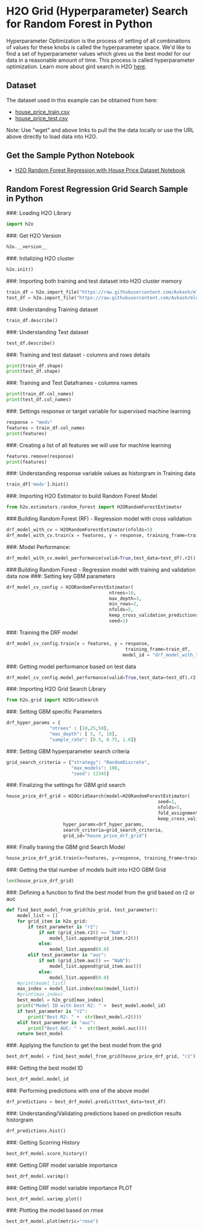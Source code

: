 # H2O Grid (Hyperparameter) Search for Random Forest in Python #

Hyperparameter Optimization is the process of setting of all combinations of values for these knobs is called the hyperparameter space. We'd like to find a set of hyperparameter values which gives us the best model for our data in a reasonable amount of time. This process is called hyperparameter optimization. Learn more about gird search in H2O [here](http://docs.h2o.ai/h2o/latest-stable/h2o-docs/grid-search.html).

## Dataset ##
The dataset used in this example can be obtained from here:
 - [house_price_train.csv](https://raw.githubusercontent.com/Avkash/mldl/master/data/house_price_train.csv)
 - [house_price_test.csv](https://raw.githubusercontent.com/Avkash/mldl/master/data/house_price_test.csv)

Note: Use "wget" and above links to pull the the data locally or use the URL above directly to load data into H2O.
  
## Get the Sample Python Notebook ##
  - [H2O Random Forest Regression with House Price Dataset Notebook](https://github.com/Avkash/mldl/blob/master/notebook/h2o/H2O-GridSearch-DRF-HousePrice-Regression.ipynb)
  
## Random Forest Regression Grid Search Sample in Python ##

###: Loading H2O Library
```python
import h2o
```

###: Get H2O Version
```python
h2o.__version__
```

###: Initalizing H2O cluster
```python
h2o.init()
```

###: Importing both training and test dataset into H2O cluster memory
```python
train_df = h2o.import_file("https://raw.githubusercontent.com/Avkash/mldl/master/data/house_price_train.csv")
test_df = h2o.import_file("https://raw.githubusercontent.com/Avkash/mldl/master/data/house_price_test.csv")
```

###: Understanding Training dataset
```python
train_df.describe()
```

###: Understanding Test dataset
```python
test_df.describe()
```

###: Training and test dataset - columns and rows details
```python
print(train_df.shape)
print(test_df.shape)
```

###: Training and Test Dataframes - columns names
```python
print(train_df.col_names)
print(test_df.col_names)
```

###: Settings response or target variable for supervised machine learning
```python
response = "medv"
features = train_df.col_names
print(features)
```

###: Creating a list of all features we will use for machine learning
```python
features.remove(response)
print(features)
```

###: Understanding response variable values as historgram in Training data
```python
train_df['medv'].hist()
```

###: Importing H2O Estimator to build Random Forest Model
```python
from h2o.estimators.random_forest import H2ORandomForestEstimator
```

###:Building Random Forest (RF) -  Regression model with cross validation
```python
drf_model_with_cv = H2ORandomForestEstimator(nfolds=5)
drf_model_with_cv.train(x = features, y = response, training_frame=train_df)
```

###: Model Performance:
```python
drf_model_with_cv.model_performance(valid=True,test_data=test_df).r2()
```


###:Building Random Forest -  Regression model with training and validation data now
###:  Setting key GBM parameters
```python
drf_model_cv_config = H2ORandomForestEstimator(
                                      ntrees=10,
                                      max_depth=3,
                                      min_rows=2,
                                      nfolds=5,
                                      keep_cross_validation_predictions=True,
                                      seed=1)
```

###: Training the DRF model
```python
drf_model_cv_config.train(x = features, y = response, 
                                            training_frame=train_df, 
                                           model_id = "drf_model_with_training_and_validtion_python")
```

###: Getting model performance based on test data
```python
drf_model_cv_config.model_performance(valid=True,test_data=test_df).r2()
```

###: Importing H2O Grid Search Library
```python
from h2o.grid import H2OGridSearch
```

###: Setting GBM specific Parameters
```python
drf_hyper_params = {
                "ntrees" : [10,25,50],
                "max_depth": [ 5, 7, 10],
                "sample_rate": [0.5, 0.75, 1.0]}
```

###: Setting GBM hyperparameter search criteria
```python
grid_search_criteria = {"strategy": "RandomDiscrete", 
                        "max_models": 100, 
                        "seed": 12345}
```

###: Finalizing the settings for GBM grid search
```python
house_price_drf_grid = H2OGridSearch(model=H2ORandomForestEstimator(
                                                        seed=1,
                                                        nfolds=5,
                                                        fold_assignment="Modulo",
                                                        keep_cross_validation_predictions=True),
                     hyper_params=drf_hyper_params,
                     search_criteria=grid_search_criteria,
                     grid_id="house_price_drf_grid")
```

###: Finally traning the GBM grid Search Model
```python
house_price_drf_grid.train(x=features, y=response, training_frame=train_df)
```

###: Getting the tital number of models built into H2O GBM Grid
```python
len(house_price_drf_grid)
```

###: Defining a function to find the best model from the grid based on r2 or auc
```python
def find_best_model_from_grid(h2o_grid, test_parameter):    
    model_list = []
    for grid_item in h2o_grid:
        if test_parameter is "r2":
            if not (grid_item.r2() == "NaN"):
                model_list.append(grid_item.r2())
            else:
                model_list.append(0.0)            
        elif test_parameter is "auc":
            if not (grid_item.auc() == "NaN"):
                model_list.append(grid_item.auc())
            else:
                model_list.append(0.0)            
    #print(model_list)        
    max_index = model_list.index(max(model_list))
    #print(max_index)
    best_model = h2o_grid[max_index]
    print("Model ID with best R2: " +  best_model.model_id)
    if test_parameter is "r2":
        print("Best R2: " +  str(best_model.r2()))
    elif test_parameter is "auc":
        print("Best AUC: " +  str(best_model.auc()))
    return best_model
```

###: Applying the function to get the best model from the grid
```python
best_drf_model = find_best_model_from_grid(house_price_drf_grid, "r2")
```

###: Getting the best model ID
```python
best_drf_model.model_id
```

###: Performing predictions with one of the above model
```python
drf_predictions = best_drf_model.predict(test_data=test_df)
```

###: Understanding/Validating predictions based on prediction results historgram
```python
drf_predictions.hist()
```

###: Getting Scorring History
```python
best_drf_model.score_history()
```


###: Getting DRF model variable importance 
```python
best_drf_model.varimp()
```

###: Getting DRF model variable importance PLOT
```python
best_drf_model.varimp_plot()
```

###: Plotting the model based on rmse
```python
best_drf_model.plot(metric="rmse")
```
